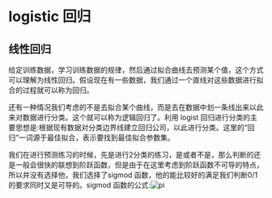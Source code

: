 # **logistic 回归**

## 线性回归

给定训练数据，学习训练数据的规律，然后通过拟合曲线去预测某个值，这个方式可以理解为线性回归。假设现在有一些数据，我们通过一个直线对这些数据进行拟合的过程就可以称为回归。

还有一种情况我们考虑的不是去拟合某个曲线，而是去在数据中划一条线出来以此来对数据进行分类。这个就可以称为逻辑回归了。利用 logist 回归进行分类的主要思想是:根据现有数据对分类边界线建立回归公司，以此进行分类。这里的“回归”一词源于最佳拟合，表示要找到最佳拟合参数集。

我们在进行预测练习的时候，先是进行2分类的练习，是或者不是，那么判断的还是一般会很快的联想到阶跃函数，但是由于在这里考虑到阶跃函数不可导的特点，所以并没有选择他，我们选择了sigmod 函数，他的能比较好的满足我们判断0/1的要求同时又是可导的。sigmod 函数的公式:![pi](http://latex.codecogs.com/png.latex?\sigma&space;\left&space;(&space;z&space;\right&space;)=\textstyle\frac{1}{1&plus;e^{-z}})
